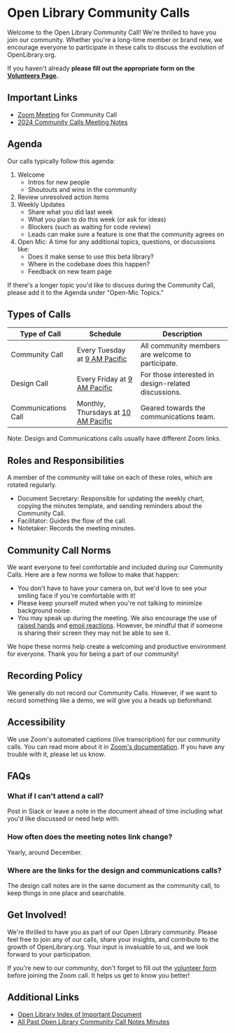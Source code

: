 # Open Library Community Calls

Welcome to the Open Library Community Call! We're thrilled to have you join our community. Whether you're a long-time member or brand new, we encourage everyone to participate in these calls to discuss the evolution of OpenLibrary.org.

If you haven't already **please fill out the appropriate form on the [Volunteers Page](https://openlibrary.org/volunteer).**

## Important Links

- [Zoom Meeting](https://zoom.us/j/369477551) for Community Call
- [2024 Community Calls Meeting Notes](https://docs.google.com/document/d/11jMuWxaGClzK29VCK-ZhxFfk2737c3VynI-LJiraCJo/edit)

## Agenda

Our calls typically follow this agenda:

1. Welcome
   - Intros for new people
   - Shoutouts and wins in the community
2. Review unresolved action items
3. Weekly Updates
   - Share what you did last week
   - What you plan to do this week (or ask for ideas)
   - Blockers (such as waiting for code review)
   - Leads can make sure a feature is one that the community agrees on
4. Open Mic: A time for any additional topics, questions, or discussions like:
   - Does it make sense to use this beta library?
   - Where in the codebase does this happen?
   - Feedback on new team page

If there's a longer topic you'd like to discuss during the Community Call, please add it to the Agenda under "Open-Mic Topics."

## Types of Calls

| Type of Call        | Schedule                                                                             | Description                                         |
| ------------------- | ------------------------------------------------------------------------------------ | --------------------------------------------------- |
| Community Call      | Every Tuesday at [9 AM Pacific](https://time.is/compare/0900_in_San_Francisco)       | All community members are welcome to participate.   |
| Design Call         | Every Friday at [9 AM Pacific](https://time.is/compare/0900_in_San_Francisco)        | For those interested in design-related discussions. |
| Communications Call | Monthly, Thursdays at [10 AM Pacific](https://time.is/compare/1000_in_San_Francisco) | Geared towards the communications team.             |

Note: Design and Communications calls usually have different Zoom links.

## Roles and Responsibilities

A member of the community will take on each of these roles, which are rotated regularly.

- Document Secretary: Responsible for updating the weekly chart, copying the minutes template, and sending reminders about the Community Call.
- Facilitator: Guides the flow of the call.
- Notetaker: Records the meeting minutes.

## Community Call Norms

We want everyone to feel comfortable and included during our Community Calls. Here are a few norms we follow to make that happen:

- You don't have to have your camera on, but we'd love to see your smiling face if you're comfortable with it!
- Please keep yourself muted when you're not talking to minimize background noise.
- You may speak up during the meeting. We also encourage the use of [raised hands](https://support.zoom.us/hc/en-us/articles/205566129-Raising-your-hand-in-webinars-and-meetings) and [emoji reactions](https://support.zoom.us/hc/en-us/articles/115001286183-Using-non-verbal-feedback-and-meeting-reactions-). However, be mindful that if someone is sharing their screen they may not be able to see it.

We hope these norms help create a welcoming and productive environment for everyone. Thank you for being a part of our community!

## Recording Policy

We generally do not record our Community Calls. However, if we want to record something like a demo, we will give you a heads up beforehand.

## Accessibility

We use Zoom's automated captions (live transcription) for our community calls. You can read more about it in [Zoom's documentation](https://support.zoom.us/hc/en-us/articles/4403492514829-Viewing-captions-in-a-meeting-or-webinar). If you have any trouble with it, please let us know.

## FAQs

### What if I can't attend a call?

Post in Slack or leave a note in the document ahead of time including what you'd like discussed or need help with.

### How often does the meeting notes link change?

Yearly, around December.

### Where are the links for the design and communications calls?

The design call notes are in the same document as the community call, to keep things in one place and searchable.

## Get Involved!

We're thrilled to have you as part of our Open Library community. Please feel free to join any of our calls, share your insights, and contribute to the growth of OpenLibrary.org. Your input is invaluable to us, and we look forward to your participation.

If you're new to our community, don't forget to fill out the [volunteer form](https://openlibrary.org/volunteer) before joining the Zoom call. It helps us get to know you better!

## Additional Links

- [Open Library Index of Important Document](https://docs.google.com/document/d/1KJr3A81Gew7nfuyo9PnCLCjNBDs5c7iR4loOGm1Pafs/edit)
- [All Past Open Library Community Call Notes Minutes](https://github.com/internetarchive/openlibrary/wiki/Open-Library-Community-Call-Minutes)
